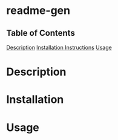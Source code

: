 # readme-gen

## Table of Contents
[Description](#Description)
[Installation Instructions](#Installation)
[Usage](#Usage)

# Description

# Installation

# Usage